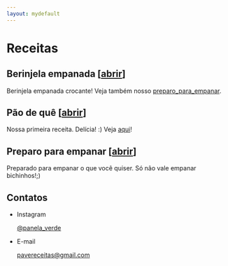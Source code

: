 ```yaml
---
layout: mydefault
---
```

# Receitas

## Berinjela empanada [[abrir](./receitas/berinjela_empanada.md)]

Berinjela empanada crocante! Veja também nosso [preparo_para_empanar](./receitas/preparo_para_empanar.md).

## Pão de quê [[abrir](./receitas/pao_de_que.md)]

Nossa primeira receita. Delícia! :)
Veja [aqui](/receitas/pao_de_que.md)!

## Preparo para empanar [[abrir](./receitas/preparo_para_empanar.md)]

Preparado para empanar o que você quiser. Só não vale empanar bichinhos!;)

## Contatos

* Instagram

  [@panela_verde](https://www.instagram.com/panela_verde/)

* E-mail

  [pavereceitas@gmail.com](mailto:pavereceitas@gmail.com)
